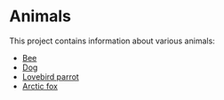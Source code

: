 # Animals

This project contains information about various animals:

- [Bee](bee.md)
- [Dog](dog.md)
- [Lovebird parrot](lovebird-parrot.md)
- [Arctic fox](arctic-fox.md)
